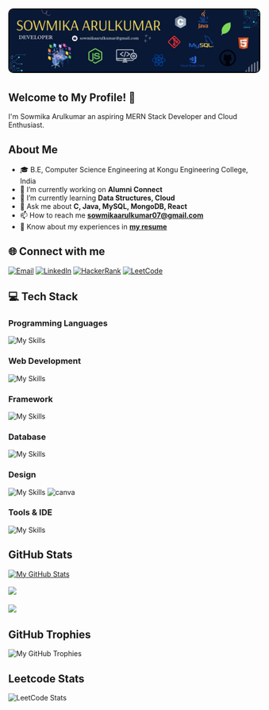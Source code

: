 <h1 align="center">
  <img src="https://github.com/Sowmika-Arul/Sowmika-Arul/blob/main/github.png" alt="Sowmika" style="border-radius: 10px; border: 2px solid #000;"  />
</h1>

## Welcome to My Profile! 👋 

 I'm Sowmika Arulkumar an aspiring MERN Stack Developer and Cloud Enthusiast.
 
## About Me
  - 🎓 B.E, Computer Science Engineering at Kongu Engineering College, India
  - 🔭 I’m currently working on <b>Alumni Connect</b>
  - 🌱 I’m currently learning <b>Data Structures, Cloud</b>
  - 💬 Ask me about <b>C, Java, MySQL, MongoDB, React</b>
  - 📫 How to reach me **sowmikaarulkumar07@gmail.com**
  - 📄 Know about my experiences in [**my resume**](https://drive.google.com/file/d/1idxd0KKp6yAov8BTBDscMEpbGCrnOp1W/view?usp=sharing)

## 🌐 Connect with me
  
[![Email](https://img.shields.io/badge/Email-Me-informational?style=for-the-badge&logo=protonmail&logoColor=white)](mailto:sowmikaarulkumar@gmail.com)
[![LinkedIn](https://img.shields.io/badge/LinkedIn-Profile-informational?style=for-the-badge&logo=linkedin&logoColor=white)](https://www.linkedin.com/in/sowmika-arulkumar)
[![HackerRank](https://img.shields.io/badge/HackerRank-Profile-success?style=for-the-badge&logo=hackerrank&logoColor=2EC866)](https://www.hackerrank.com/profile/sowmikaa_22cse)
[![LeetCode](https://img.shields.io/badge/LeetCode-Profile-yellow?style=for-the-badge&logo=leetcode&logoColor=FFA116)](https://leetcode.com/u/Sowmika_1104/)


  ## 💻 Tech Stack

<h3 align="left">Programming Languages </h3>

![My Skills](https://skillicons.dev/icons?i=c,java,python,js)

<h3 align="left">Web Development</h3>

![My Skills](https://skillicons.dev/icons?i=html,css,bootstrap,react,nodejs,express,tailwind)

<h3 align="left">Framework</h3>

![My Skills](https://skillicons.dev/icons?i=spring,react,flask)

<h3 align="left">Database</h3>

![My Skills](https://skillicons.dev/icons?i=mysql,mongodb,postgres)

<h3 align="left">Design</h3>

![My Skills](https://skillicons.dev/icons?i=figma) <img src="https://oregoncoast.edu/wp-content/uploads/2024/02/canva-logo.png" alt="canva" width="50" height="50" >

<h3 align="left">Tools & IDE</h3>

![My Skills](https://skillicons.dev/icons?i=git,github,vscode,postman,firebase)


  ## GitHub Stats
[![My GitHub Stats](https://denvercoder1-github-readme-stats.vercel.app/api?username=Sowmika-Arul&show_icons=true&count_private=true&theme=radical)](https://github.com/Sowmika-Arul)
<br>
<br>
![](https://github-readme-streak-stats.herokuapp.com/?user=Sowmika-Arul&theme=gotham&hide_border=false)
<br>
<br>
![](https://github-readme-stats.vercel.app/api/top-langs/?username=Sowmika-Arul&theme=gotham&hide_border=false&include_all_commits=true&count_private=true&layout=compact)

## GitHub Trophies
![My GitHub Trophies](https://github-profile-trophy.vercel.app/?username=Sowmika-Arul&theme=radical&no-frame=true&no-bg=true&margin-w=1)

## Leetcode Stats
![LeetCode Stats](https://leetcard.jacoblin.cool/Sowmika_1104?theme=dark&font=Marcellus&ext=heatmap)
